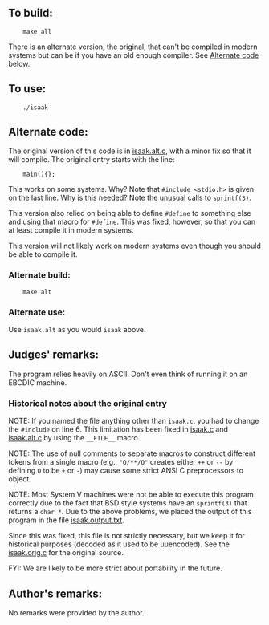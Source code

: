 ## To build:

``` <!---sh-->
    make all
```

There is an alternate version, the original, that can't be compiled in modern
systems but can be if you have an old enough compiler. See [Alternate
code](#alternate-code) below.


## To use:

``` <!---sh-->
    ./isaak
```


## Alternate code:

The original version of this code is in
[isaak.alt.c](%%REPO_URL%%/1988/isaak/isaak.alt.c), with a minor fix so that it
will compile. The original entry starts with the line:

``` <!---c-->
    main(){};
```

This works on some systems.  Why?  Note that `#include <stdio.h>` is given on
the last line.  Why is this needed?  Note the unusual calls to `sprintf(3)`.

This version also relied on being able to define `#define` to something else and
using that macro for `#define`. This was fixed, however, so that you can at
least compile it in modern systems.

This version will not likely work on modern systems even though you should be
able to compile it.


### Alternate build:

``` <!---sh-->
    make alt
```


### Alternate use:

Use `isaak.alt` as you would `isaak` above.


## Judges' remarks:

The program relies heavily on ASCII.  Don't even think of running it on
an EBCDIC machine.


### Historical notes about the original entry

NOTE: If you named the file anything other than `isaak.c`, you had to
change the `#include` on line 6. This limitation has been fixed in
[isaak.c](%%REPO_URL%%/1988/isaak/isaak.c) and
[isaak.alt.c](%%REPO_URL%%/1988/isaak/isaak.alt.c) by using the `__FILE__` macro.

NOTE: The use of null comments to separate macros to construct different tokens
from a single macro (e.g., `"O/**/O"` creates either `++` or `--` by defining
`O` to be `+` or `-`) may cause some strict ANSI C preprocessors to object.

NOTE: Most System V machines were not be able to execute this program correctly
due to the fact that BSD style systems have an `sprintf(3)` that returns a `char
*`.  Due to the above problems, we placed the output of this program in the
file [isaak.output.txt](isaak.output.txt).

Since this was fixed, this file is not strictly necessary, but we keep it for
historical purposes (decoded as it used to be uuencoded). See the
[isaak.orig.c](%%REPO_URL%%/1988/isaak/isaak.orig.c) for the original source.

FYI: We are likely to be more strict about portability in the future.


## Author's remarks:

No remarks were provided by the author.


<!--

    Copyright © 1984-2024 by Landon Curt Noll. All Rights Reserved.

    You are free to share and adapt this file under the terms of this license:

	Creative Commons Attribution-ShareAlike 4.0 International (CC BY-SA 4.0)

    For more information, see:

	https://creativecommons.org/licenses/by-sa/4.0/

-->

